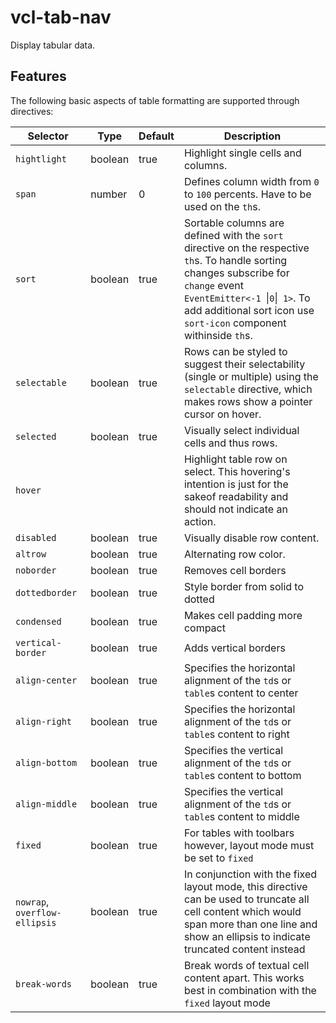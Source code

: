 # vcl-tab-nav
Display tabular data.

## Features

The following basic aspects of table formatting are supported
through directives:


| Selector             | Type        | Default    | Description|
| ------------------- | ------------|----------- | ---------- |
| `hightlight` | boolean | true |  Highlight single cells and columns. |
| `span`  | number | 0 | Defines column width from `0` to `100` percents. Have to be used on the `th`s. |
| `sort` | boolean | true | Sortable columns are defined with the `sort` directive  on the respective `th`s. To handle sorting changes subscribe for `change` event `EventEmitter<-1 `&#124;` 0 `&#124;` 1>`. To add additional sort icon use `sort-icon` component withinside `th`s.  |
|`selectable` | boolean | true | Rows can be styled to suggest their selectability (single or multiple) using the `selectable` directive, which makes rows show a pointer cursor on hover. | 
|`selected`| boolean | true | Visually select individual cells and thus rows. |
| `hover` |  |  | Highlight table row on select. This hovering's intention is just for the sakeof readability and should not indicate an action. |
| `disabled` | boolean | true | Visually disable row content. |
| `altrow` | boolean | true | Alternating row color. |
| `noborder` | boolean | true | Removes cell borders |
| `dottedborder` | boolean | true | Style border from solid to dotted |
| `condensed` | boolean | true | Makes cell padding more compact |
| `vertical-border` | boolean | true | Adds vertical borders |
| `align-center` | boolean | true | Specifies the horizontal alignment of the `td`s or `table`s content to center |
| `align-right` | boolean | true |  Specifies the horizontal alignment of the `td`s or `table`s content to right |
| `align-bottom` | boolean | true | Specifies the vertical alignment of the `td`s or `table`s content to bottom |
| `align-middle` | boolean | true | Specifies the vertical alignment of the `td`s or `table`s content to middle |
| `fixed` | boolean | true |  For tables with toolbars however, layout mode must be set to `fixed` |
| `nowrap`, `overflow-ellipsis` | boolean | true | In conjunction with the fixed layout mode, this directive can be used to truncate all cell content which would span more than one line and show an ellipsis to indicate truncated content instead |
| `break-words` | boolean | true | Break words of textual cell content apart. This works best in combination with the `fixed` layout mode|
